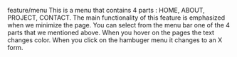 feature/menu
This is a menu that contains 4 parts : HOME, ABOUT, PROJECT, CONTACT.
The main functionality of this feature is emphasized when we minimize the page.
You can select from the menu bar one of the 4 parts that we mentioned above.
When you hover on the pages the text changes color.
When you click on the hambuger menu it changes to an X form.
